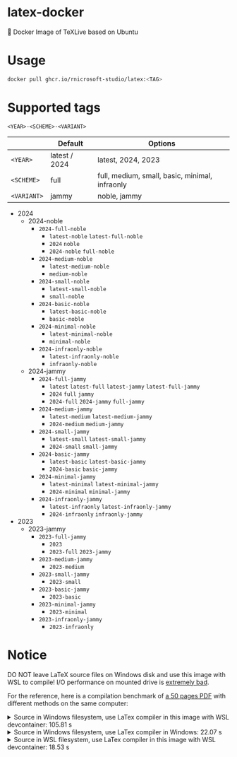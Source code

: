 # latex-docker
🐳 Docker Image of TeXLive based on Ubuntu

# Usage
```sh
docker pull ghcr.io/rnicrosoft-studio/latex:<TAG>
```

# Supported tags
`<YEAR>-<SCHEME>-<VARIANT>`

|  | Default | Options |
| -- | -- | -- |
| `<YEAR>` | latest / 2024 | latest, 2024, 2023 |
| `<SCHEME>` | full | full, medium, small, basic, minimal, infraonly |
| `<VARIANT>` | jammy | noble, jammy |


* 2024
    * 2024-noble
        * `2024-full-noble`
            * `latest-noble` `latest-full-noble`
            * `2024` `noble`
            * `2024-noble` `full-noble`
        * `2024-medium-noble`
            * `latest-medium-noble`
            * `medium-noble`
        * `2024-small-noble`
            * `latest-small-noble`
            * `small-noble`
        * `2024-basic-noble`
            * `latest-basic-noble`
            * `basic-noble`
        * `2024-minimal-noble`
            * `latest-minimal-noble`
            * `minimal-noble`
        * `2024-infraonly-noble`
            * `latest-infraonly-noble`
            * `infraonly-noble`
    * 2024-jammy
        * `2024-full-jammy`
            * `latest` `latest-full` `latest-jammy` `latest-full-jammy`
            * `2024` `full` `jammy`
            * `2024-full` `2024-jammy` `full-jammy`
        * `2024-medium-jammy`
            * `latest-medium` `latest-medium-jammy`
            * `2024-medium` `medium-jammy`
        * `2024-small-jammy`
            * `latest-small` `latest-small-jammy`
            * `2024-small` `small-jammy`
        * `2024-basic-jammy`
            * `latest-basic` `latest-basic-jammy`
            * `2024-basic` `basic-jammy`
        * `2024-minimal-jammy`
            * `latest-minimal` `latest-minimal-jammy`
            * `2024-minimal` `minimal-jammy`
        * `2024-infraonly-jammy`
            * `latest-infraonly` `latest-infraonly-jammy`
            * `2024-infraonly` `infraonly-jammy`
* 2023
    * 2023-jammy
        * `2023-full-jammy`
            * `2023`
            * `2023-full` `2023-jammy`
        * `2023-medium-jammy`
            * `2023-medium`
        * `2023-small-jammy`
            * `2023-small`
        * `2023-basic-jammy`
            * `2023-basic`
        * `2023-minimal-jammy`
            * `2023-minimal`
        * `2023-infraonly-jammy`
            * `2023-infraonly`

# Notice

DO NOT leave LaTeX source files on Windows disk and use this image with WSL to compile!
I/O performance on mounted drive is [extremely bad](https://learn.microsoft.com/en-us/windows/wsl/filesystems#file-storage-and-performance-across-file-systems).

For the reference, here is a compilation benchmark of [a 50 pages PDF](https://github.com/sjtug/SJTUThesis) with different methods on the same computer:

<details>
<summary>Source in Windows filesystem, use LaTex compiler in this image with WSL devcontainer: 105.81 s</summary>
   
```
Latexmk: All targets (main.xdv main.pdf) are up-to-date
'xelatex': time = 6.64
'biber main': time = 2.33
'xelatex': time = 6.49
'xelatex': time = 6.38
'xdvipdfmx': time = 0.82
Processing time = 23.93, of which invoked processes = 22.66, other = 1.27.
Elapsed clock time = 105.81.  <==========
Number of rules run = 5
```
</details>

<details>
<summary>Source in Windows filesystem, use LaTex compiler in Windows: 22.07 s</summary>

```
SyncTeX written on main.synctex.gz.
Latexmk: Getting log file 'main.log'
Latexmk: Run number 1 of rule 'xdvipdfmx'
'xelatex': time = 5.10
'biber main': time = 2.98
'xelatex': time = 5.33
'xelatex': time = 5.23
'xdvipdfmx': time = 1.47
Processing time = 22.07, of which invoked processes = 20.11, other = 1.96.
Elapsed clock time = 22.07.  <==========
Number of rules run = 5
```
</details>

<details>
<summary>Source in WSL filesystem, use LaTex compiler in this image with WSL devcontainer: 18.53 s</summary>

```
Latexmk: All targets (main.xdv main.pdf) are up-to-date
'xelatex': time = 4.87
'biber main': time = 2.11
'xelatex': time = 4.90
'xelatex': time = 4.79
'xdvipdfmx': time = 0.71
Processing time = 18.52, of which invoked processes = 17.38, other = 1.14.
Elapsed clock time = 18.53.  <==========
Number of rules run = 5
```
</details>
